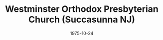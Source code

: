 ---
date: &id001 1975-10-24
end_date: null
location:
  address: null
  city: Succasunna
  state: NJ
minister: null
ministers: []
name: Westminster Orthodox Presbyterian Church
names:
- end: 1978-12-15
  name: Westminster Orthodox Presbyterian Church
  start: 1975-10-24
origination_date: *id001
raw_data: "NEW JERSEY\nSuccasunna\nWestminster Orthodox Presbyterian Church (October\
  \ 24, 1975\u2013December 15, 1978)"
received_from: null
states:
- NJ
status:
  active: false
  end_date: 1978-12-15
  reason: null
  received_from: null
  withdrawal_to: null
title: Westminster Orthodox Presbyterian Church (Succasunna NJ)
year_established:
- 1975

---